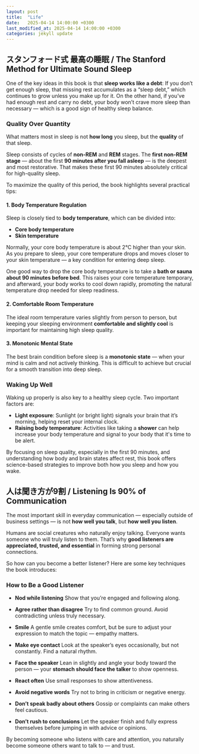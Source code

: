 ```yaml
---
layout: post
title:  "Life"
date:   2025-04-14 14:00:00 +0300
last_modified_at: 2025-04-14 14:00:00 +0300
categories: jekyll update
---
```


## スタンフォード式 最高の睡眠 / The Stanford Method for Ultimate Sound Sleep

One of the key ideas in this book is that **sleep works like a debt**:
If you don’t get enough sleep, that missing rest accumulates as a “sleep debt,” which continues to grow unless you make up for it. On the other hand, if you’ve had enough rest and carry no debt, your body won’t crave more sleep than necessary — which is a good sign of healthy sleep balance.

### Quality Over Quantity

What matters most in sleep is not **how long** you sleep, but the **quality** of that sleep.

Sleep consists of cycles of **non-REM** and **REM** stages. The **first non-REM stage** — about the first **90 minutes after you fall asleep** — is the deepest and most restorative. That makes these first 90 minutes absolutely critical for high-quality sleep.

To maximize the quality of this period, the book highlights several practical tips:

#### 1. Body Temperature Regulation

Sleep is closely tied to **body temperature**, which can be divided into:

- **Core body temperature**
- **Skin temperature**

Normally, your core body temperature is about 2°C higher than your skin. As you prepare to sleep, your core temperature drops and moves closer to your skin temperature — a key condition for entering deep sleep.

One good way to drop the core body temperature is to take a **bath or sauna about 90 minutes before bed**. This raises your core temperature temporary, and afterward, your body works to cool down rapidly, promoting the natural temperature drop needed for sleep readiness.

#### 2. Comfortable Room Temperature

The ideal room temperature varies slightly from person to person, but keeping your sleeping environment **comfortable and slightly cool** is important for maintaining high sleep quality.

#### 3. Monotonic Mental State

The best brain condition before sleep is a **monotonic state** — when your mind is calm and not actively thinking.
This is difficult to achieve but crucial for a smooth transition into deep sleep.

### Waking Up Well

Waking up properly is also key to a healthy sleep cycle. Two important factors are:

- **Light exposure**: Sunlight (or bright light) signals your brain that it’s morning, helping reset your internal clock.
- **Raising body temperature**: Activities like taking a **shower** can help increase your body temperature and signal to your body that it's time to be alert.


By focusing on sleep quality, especially in the first 90 minutes, and understanding how body and brain states affect rest, this book offers science-based strategies to improve both how you sleep and how you wake.


## 人は聞き方が9割 / Listening Is 90% of Communication

The most important skill in everyday communication — especially outside of business settings — is not **how well you talk**, but **how well you listen**.

Humans are social creatures who naturally enjoy talking. Everyone wants someone who will truly listen to them. That’s why **good listeners are appreciated, trusted, and essential** in forming strong personal connections.

So how can you become a better listener?
Here are some key techniques the book introduces:

### How to Be a Good Listener

- **Nod while listening**
  Show that you’re engaged and following along.

- **Agree rather than disagree**
  Try to find common ground. Avoid contradicting unless truly necessary.

- **Smile**
  A gentle smile creates comfort, but be sure to adjust your expression to match the topic — empathy matters.

- **Make eye contact**
  Look at the speaker’s eyes occasionally, but not constantly. Find a natural rhythm.

- **Face the speaker**
  Lean in slightly and angle your body toward the person — your **stomach should face the talker** to show openness.

- **React often**
  Use small responses to show attentiveness.

- **Avoid negative words**
  Try not to bring in criticism or negative energy.

- **Don’t speak badly about others**
  Gossip or complaints can make others feel cautious.

- **Don’t rush to conclusions**
  Let the speaker finish and fully express themselves before jumping in with advice or opinions.


By becoming someone who listens with care and attention, you naturally become someone others want to talk to — and trust.
